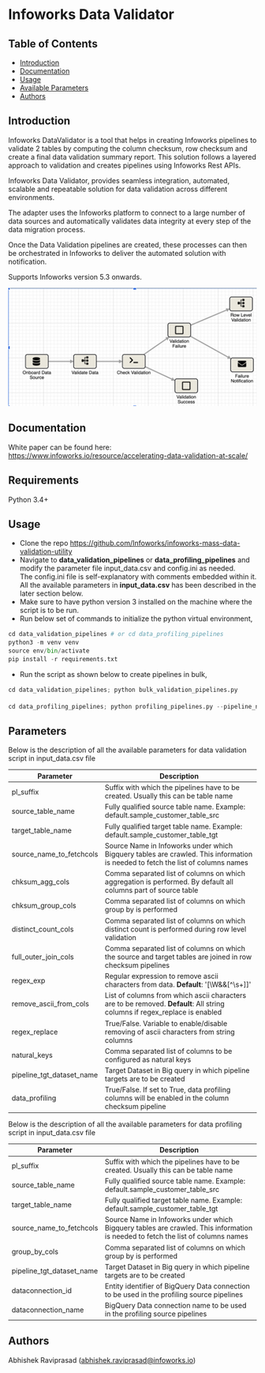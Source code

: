 # Infoworks Data Validator

## Table of Contents
- [Introduction](#introduction)
- [Documentation](#documentation)
- [Usage](#usage)
- [Available Parameters](#parameters)
- [Authors](#authors)

## Introduction
Infoworks DataValidator is a tool that helps in creating Infoworks pipelines to validate 2 tables by computing the column checksum, row checksum and create a final data validation summary report.
This solution follows a layered approach to validation and creates pipelines using Infoworks Rest APIs.

Infoworks Data Validator, provides seamless integration, automated, scalable and repeatable solution for data validation across different environments.

The adapter uses the Infoworks platform to connect to a large number of data sources and automatically validates data integrity at every step of the data migration process.

Once the Data Validation pipelines are created, these processes can then be orchestrated in Infoworks to deliver the automated solution with notification.


Supports Infoworks version 5.3 onwards.


![Data Validator Architecture](architecture.png)

## Documentation

White paper can be found here: https://www.infoworks.io/resource/accelerating-data-validation-at-scale/

## Requirements

Python 3.4+ 

## Usage

- Clone the repo https://github.com/Infoworks/infoworks-mass-data-validation-utility
- Navigate to **data_validation_pipelines** or **data_profiling_pipelines** and modify the parameter file input_data.csv and config.ini as needed.
  <br> The config.ini file is self-explanatory with comments embedded within it.
  <br> All the available parameters in **input_data.csv** has been described in the later section below.
- Make sure to have python version 3 installed on the machine where the script is to be run. 
- Run below set of commands to initialize the python virtual environment,

```python
cd data_validation_pipelines # or cd data_profiling_pipelines
python3 -m venv venv
source env/bin/activate
pip install -r requirements.txt
```

- Run the script as shown below to create pipelines in bulk,
```python
cd data_validation_pipelines; python bulk_validation_pipelines.py 

cd data_profiling_pipelines; python profiling_pipelines.py --pipeline_number prof_pipeline1/prof_pipeline2/both
```

## Parameters
Below is the description of all the available parameters for data validation script in input_data.csv file

| Parameter                 | Description                                                                                                                     |
|---------------------------|---------------------------------------------------------------------------------------------------------------------------------|
| pl_suffix                 | Suffix with which the pipelines have to be created. Usually this can be table name                                              |
| source_table_name         | Fully qualified source table name. Example: default.sample_customer_table_src                                                   |
| target_table_name         | Fully qualified target table name. Example: default.sample_customer_table_tgt                                                   |
| source_name_to_fetchcols  | Source Name in Infoworks under which Bigquery tables are crawled. This information is needed to fetch the list of columns names |
| chksum_agg_cols           | Comma separated list of columns on which aggregation is performed. By default all columns part of source table                  |
| chksum_group_cols         | Comma separated list of columns on which group by is performed                                                                  |
| distinct_count_cols       | Comma separated list of columns on which distinct count is performed during row level validation                                |
| full_outer_join_cols      | Comma separated list of columns on which the source and target tables are joined in row checksum pipelines                      |
| regex_exp                 | Regular expression to remove ascii characters from data. **Default**: '[\\W&&[^\\s+]]'                                          |
| remove_ascii_from_cols    | List of columns from which ascii characters are to be removed. **Default**: All string columns if regex_replace is enabled      |
| regex_replace             | True/False. Variable to enable/disable removing of ascii characters from string columns                                         |
| natural_keys              | Comma separated list of columns to be configured as natural keys                                                                |
| pipeline_tgt_dataset_name | Target Dataset in Big query in which pipeline targets are to be created                                                         |
| data_profiling            | True/False. If set to True, data profiling columns will be enabled in  the column checksum pipeline                             |

Below is the description of all the available parameters for data profiling script in input_data.csv file

| Parameter                 | Description                                                                                                                     |
|---------------------------|---------------------------------------------------------------------------------------------------------------------------------|
| pl_suffix                 | Suffix with which the pipelines have to be created. Usually this can be table name                                              |
| source_table_name         | Fully qualified source table name. Example: default.sample_customer_table_src                                                   |
| target_table_name         | Fully qualified target table name. Example: default.sample_customer_table_tgt                                                   |
| source_name_to_fetchcols  | Source Name in Infoworks under which Bigquery tables are crawled. This information is needed to fetch the list of columns names |
| group_by_cols             | Comma separated list of columns on which group by is performed                                                                  |
| pipeline_tgt_dataset_name | Target Dataset in Big query in which pipeline targets are to be created                                                         |
| dataconnection_id         | Entity identifier of BigQuery Data connection to be used in the profiling source pipelines                                      |
| dataconnection_name       | BigQuery Data connection name to be used in the profiling source pipelines                                                      |

## Authors

Abhishek Raviprasad (abhishek.raviprasad@infoworks.io)
